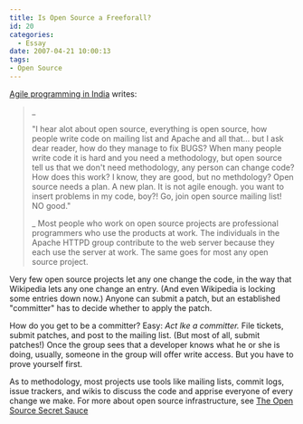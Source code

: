 ```yaml
---
title: Is Open Source a Freeforall?
id: 20
categories:
  - Essay
date: 2007-04-21 10:00:13
tags:
- Open Source
---
```


 [Agile programming in India](http://jroller.com/page/agileindia?entry=open_source_quiz) writes:
> _
> 
> "I hear alot about open source, everything is open source, how people write code on mailing list and Apache and all that... but I ask dear reader, how do they manage to fix BUGS? When many people write code it is hard and you need a methodology, but open source tell us that we don't need methodology, any person can change code? How does this work? I know, they are good, but no methdology? Open source needs a plan. A new plan. It is not agile enough. you want to insert problems in my code, boy?! Go, join open source mailing list! NO good."
> 
> _
Most people who work on open source projects are professional programmers who use the products at work. The individuals in the Apache HTTPD group contribute to the web server because they each use the server at work. The same goes for most any open source project.

Very few open source projects let any one change the code, in the way that Wikipedia lets any one change an entry. (And even Wikipedia is locking some entries down now.) Anyone can submit a patch, but an established "committer" has to decide whether to apply the patch.

How do you get to be a committer? Easy: _Act lke a committer._ File tickets, submit patches, and post to the mailing list. (But most of all, submit patches!) Once the group sees that a developer knows what he or she is doing, usually, someone in the group will offer write access. But you have to prove yourself first.

As to methodology, most projects use tools like mailing lists, commit logs, issue trackers, and wikis to discuss the code and apprise everyone of every change we make. For more about open source infrastructure, see [The Open Source Secret Sauce](http://jroller.com/page/TedHusted?entry=prim)